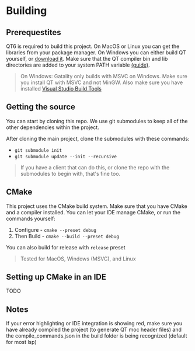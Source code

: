 # Building

## Prerequestites
QT6 is required to build this project. On MacOS or Linux you can get the libraries from your package manager.
On Windows you can either build QT yourself, or [download it](https://www.qt.io/download-qt-installer). Make sure that the QT compiler bin and lib directories are added to your system PATH variable [(guide)](https://youtu.be/rnogAji_I5E?si=yG-h8Z5A5h3anPI3&t=97).
> On Windows: Gatality only builds with MSVC on Windows. Make sure you install QT with MSVC and not MinGW. Also make sure you have installed [Visual Studio Build Tools](https://visualstudio.microsoft.com/downloads/)

## Getting the source
You can start by cloning this repo. We use git submodules to keep all of the other dependencies within the project.

After cloning the main project, clone the submodules with these commands:
- `git submodule init`
- `git submodule update --init --recursive`
> If you have a client that can do this, or clone the repo with the submodules to begin with, that's fine too.

## CMake
This project uses the CMake build system. Make sure that you have CMake and a compiler installed. 
You can let your IDE manage CMake, or run the commands yourself:

1. Configure - `cmake --preset debug`
2. Then Build - `cmake --build --preset debug`

You can also build for release with `release` preset
> Tested for MacOS, Windows (MSVC), and Linux

## Setting up CMake in an IDE
TODO

## Notes
If your error highlighting or IDE integration is showing red, make sure you have already compiled the project (to generate QT moc header files) and the compile_commands.json in the build folder is being recognized (default for most lsp)
